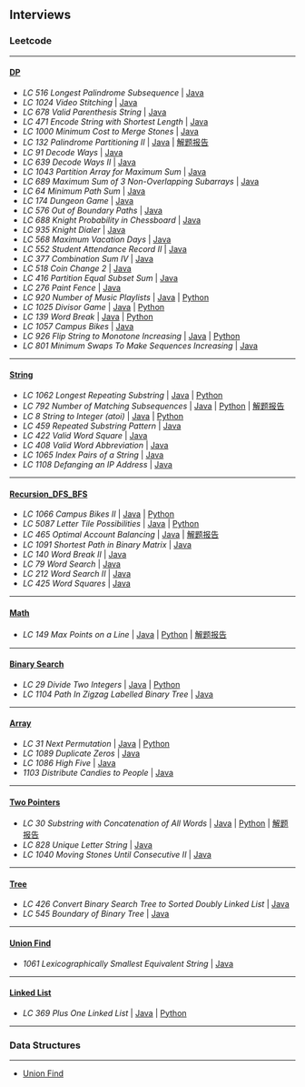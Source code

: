 ## Interviews

### Leetcode
---
#### [DP](https://github.com/snowan/interviews/tree/master/java/src/leetcode/dpgreedy)
- *LC 516 Longest Palindrome Subsequence* | [Java](./java/src/leetcode/dp/LC516LongestPalindromeSubsequence.java)
- *LC 1024 Video Stitching* | [Java](./java/src/leetcode/dp/LC1024VideoStitching.java)
- *LC 678 Valid Parenthesis String* | [Java](./java/src/leetcode/dp/LC678ValidParenthesisString.java)
- *LC 471 Encode String with Shortest Length* | [Java](./java/src/leetcode/dpgreedy/LC471)
- *LC 1000 Minimum Cost to Merge Stones* | [Java](./java/src/leetcode/dpgreedy/LC1000/LC1000MinCostMergeStones.java)
- *LC 132 Palindrome Partitioning II* | [Java](./java/src/leetcode/dpgreedy/LC132) | [解题报告](https://snowan.github.io/post/lc132/)
- *LC 91 Decode Ways* | [Java](./java/src/leetcode/dpgreedy/LC91)
- *LC 639 Decode Ways II* | [Java](./java/src/leetcode/dpgreedy/LC639)
- *LC 1043 Partition Array for Maximum Sum* | [Java](./java/src/leetcode/dpgreedy/LC1043)
- *LC 689 Maximum Sum of 3 Non-Overlapping Subarrays* | [Java](./java/src/leetcode/dpgreedy/LC689)
- *LC 64 Minimum Path Sum* | [Java](./java/src/leetcode/dpgreedy/LC64)
- *LC 174 Dungeon Game* | [Java](./java/src/leetcode/dpgreedy/LC174)
- *LC 576 Out of Boundary Paths* | [Java](./java/src/leetcode/dpgreedy/LC576)
- *LC 688 Knight Probability in Chessboard* | [Java](./java/src/leetcode/dpgreedy/LC688)
- *LC 935 Knight Dialer* | [Java](./java/src/leetcode/dpgreedy/LC935)
- *LC 568 Maximum Vacation Days* | [Java](./java/src/leetcode/dpgreedy/LC568)
- *LC 552 Student Attendance Record II* | [Java](./java/src/leetcode/dpgreedy/LC552)
- *LC 377 Combination Sum IV* | [Java](./java/src/leetcode/dpgreedy/LC377)
- *LC 518 Coin Change 2* | [Java](./java/src/leetcode/dpgreedy/LC518)
- *LC 416 Partition Equal Subset Sum* | [Java](./java/src/leetcode/dpgreedy/LC416)
- *LC 276 Paint Fence* | [Java](./java/src/leetcode/dpgreedy/LC276)
- *LC 920 Number of Music Playlists* | [Java](./java/src/leetcode/dpgreedy/LC920) | [Python](./python/leetcode/LC920/number_music_playlist.py)
- *LC 1025 Divisor Game* | [Java](./java/src/leetcode/dpgreedy/LC1025) | [Python](./python/leetcode/LC1025/divisor_game.py)
- *LC 139 Word Break* | [Java](./java/src/leetcode/dpgreedy/LC139) | [Python](./python/leetcode/LC139/word_break.py)
- *LC 1057 Campus Bikes* | [Java](./java/src/leetcode/dpgreedy/LC1057)
- *LC 926 Flip String to Monotone Increasing* | [Java](./java/src/leetcode/dpgreedy/LC926) | [Python](./python/leetcode/LC926/flip_string_to_monotone_increase.py)
- *LC 801 Minimum Swaps To Make Sequences Increasing* | [Java](./java/src/leetcode/dpgreedy/LC801)

---
#### [String](https://github.com/snowan/interviews/tree/master/java/src/leetcode/string)
- *LC 1062 Longest Repeating Substring* | [Java](./java/src/leetcode/string/LC1062) | [Python](./python/leetcode/LC1062/longest_repeat_substring.py)
- *LC 792 Number of Matching Subsequences* | [Java](./java/src/leetcode/string/LC792) | [Python](./python/leetcode/LC792/numMatchingSubseq.py) | [解题报告](https://snowan.github.io/post/lc792/)
- *LC 8 String to Integer (atoi)* | [Java](./java/src/leetcode/string/LC8) | [Python](./python/leetcode/LC8/atoi.py)
- *LC 459 Repeated Substring Pattern* | [Java](./java/src/leetcode/string/LC459)
- *LC 422 Valid Word Square* | [Java](./java/src/leetcode/string/LC422)
- *LC 408 Valid Word Abbreviation* | [Java](./java/src/leetcode/string/LC408)
- *LC 1065 Index Pairs of a String* | [Java](./java/src/leetcode/string/LC1065)
- *LC 1108 Defanging an IP Address* | [Java](./java/src/leetcode/string/LC1108)

---
#### [Recursion_DFS_BFS](https://github.com/snowan/interviews/tree/master/java/src/leetcode/recursion_dfs_bfs)
- *LC 1066 Campus Bikes II* | [Java](./java/src/leetcode/recursion/LC1066) | [Python]()
- *LC 5087 Letter Tile Possibilities* | [Java](./java/src/leetcode/recursion_dfs_bfs/LC5087) | [Python]()
- *LC 465 Optimal Account Balancing* | [Java](./java/src/leetcode/recursion_dfs_bfs/LC465) | [解题报告](https://snowan.github.io/post/lc465/)
- *LC 1091 Shortest Path in Binary Matrix* | [Java](./java/src/leetcode/recursion_dfs_bfs/LC1091)
- *LC 140 Word Break II* | [Java](./java/src/leetcode/recursion_dfs_bfs/LC140)
- *LC 79 Word Search* | [Java](./java/src/leetcode/recursion_dfs_bfs/LC79)
- *LC 212 Word Search II* | [Java](./java/src/leetcode/recursion_dfs_bfs/LC212)
- *LC 425 Word Squares* | [Java](./java/src/leetcode/recursion_dfs_bfs/LC425)

---
#### [Math](https://github.com/snowan/interviews/tree/master/java/src/leetcode/math)
- *LC 149 Max Points on a Line* | [Java](./java/src/leetcode/math/LC149) | [Python](./python/leetcode/LC149/maxPoints.py) | [解题报告](https://snowan.github.io/post/lc149/)

---
#### [Binary Search](https://github.com/snowan/interviews/tree/master/java/src/leetcode/binarysearch)
- *LC 29 Divide Two Integers* | [Java](./java/src/leetcode/binarysearch/LC29) | [Python]()
- *LC 1104 Path In Zigzag Labelled Binary Tree* | [Java](./java/src/leetcode/binarysearch/LC1104)


---
#### [Array](https://github.com/snowan/interviews/tree/master/java/src/leetcode/array)
- *LC 31 Next Permutation* | [Java](./java/src/leetcode/array/LC31) | [Python](./python/leetcode/LC31/solution.py)
- *LC 1089 Duplicate Zeros* | [Java](./java/src/leetcode/array/LC1089)
- *LC 1086 High Five* | [Java](./java/src/leetcode/array/LC1086)
- *1103 Distribute Candies to People* | [Java](./java/src/leetcode/array/LC1103)

---
#### [Two Pointers](https://github.com/snowan/interviews/tree/master/java/src/leetcode/twopointers)
- *LC 30 Substring with Concatenation of All Words* | [Java](./java/src/leetcode/twopointers/LC30) | [Python](./python/leetcode/LC30/solution.py) | [解题报告](https://snowan.github.io/post/lc30/)
- *LC 828 Unique Letter String* | [Java](./java/src/leetcode/twopointers/LC828)
- *LC 1040 Moving Stones Until Consecutive II* | [Java](./java/src/leetcode/twopointers/LC1040)

---
#### [Tree](https://github.com/snowan/interviews/tree/master/java/src/leetcode/tree)
- *LC 426 Convert Binary Search Tree to Sorted Doubly Linked List* | [Java](./java/src/leetcode/tree/LC426)
- *LC 545 Boundary of Binary Tree* | [Java](./java/src/leetcode/tree/LC545)

---
#### [Union Find](https://github.com/snowan/interviews/tree/master/java/src/leetcode/unionfind)
- *1061 Lexicographically Smallest Equivalent String* | [Java](./java/src/leetcode/unionfind/LC1061) 

---

#### [Linked List](https://github.com/snowan/interviews/tree/master/java/src/leetcode/linkedlist)
- *LC 369 Plus One Linked List* | [Java](./java/src/leetcode/linkedlist/LC369) | [Python](./python/leetcode/LC369/plus_one_linkedlist.py)


---

### Data Structures 
---
- [Union Find](https://snowan.github.io/post/union-find/)
